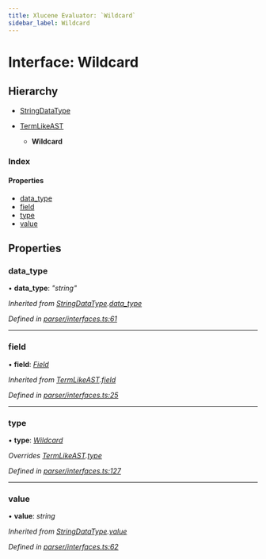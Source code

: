 ```yaml
---
title: Xlucene Evaluator: `Wildcard`
sidebar_label: Wildcard
---
```


# Interface: Wildcard

## Hierarchy

* [StringDataType](stringdatatype.md)

* [TermLikeAST](termlikeast.md)

  * **Wildcard**

### Index

#### Properties

* [data_type](wildcard.md#data_type)
* [field](wildcard.md#field)
* [type](wildcard.md#type)
* [value](wildcard.md#value)

## Properties

###  data_type

• **data_type**: *"string"*

*Inherited from [StringDataType](stringdatatype.md).[data_type](stringdatatype.md#data_type)*

*Defined in [parser/interfaces.ts:61](https://github.com/terascope/teraslice/blob/a3992c27/packages/xlucene-evaluator/src/parser/interfaces.ts#L61)*

___

###  field

• **field**: *[Field](../overview.md#field)*

*Inherited from [TermLikeAST](termlikeast.md).[field](termlikeast.md#field)*

*Defined in [parser/interfaces.ts:25](https://github.com/terascope/teraslice/blob/a3992c27/packages/xlucene-evaluator/src/parser/interfaces.ts#L25)*

___

###  type

• **type**: *[Wildcard](../enums/asttype.md#wildcard)*

*Overrides [TermLikeAST](termlikeast.md).[type](termlikeast.md#type)*

*Defined in [parser/interfaces.ts:127](https://github.com/terascope/teraslice/blob/a3992c27/packages/xlucene-evaluator/src/parser/interfaces.ts#L127)*

___

###  value

• **value**: *string*

*Inherited from [StringDataType](stringdatatype.md).[value](stringdatatype.md#value)*

*Defined in [parser/interfaces.ts:62](https://github.com/terascope/teraslice/blob/a3992c27/packages/xlucene-evaluator/src/parser/interfaces.ts#L62)*
